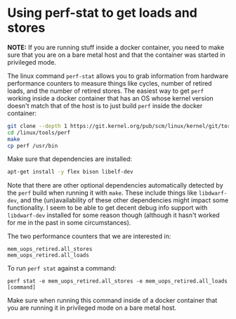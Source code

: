 # Using perf-stat to get loads and stores

**NOTE:** If you are running stuff inside a docker container, you need
to make sure that you are on a bare metal host and that the container
was started in privileged mode.

The linux command `perf-stat` allows you to grab information from hardware
performance counters to measure things like cycles, number of retired loads,
and the number of retired stores. The easiest way to get `perf` working inside
a docker container that has an OS whose kernel version doesn't match that of the
host is to just build `perf` inside the docker container:
```bash
git clone --depth 1 https://git.kernel.org/pub/scm/linux/kernel/git/torvalds/linux.git
cd /linux/tools/perf
make
cp perf /usr/bin
```
Make sure that dependencies are installed:
```bash
apt-get install -y flex bison libelf-dev
```

Note that there are other optional dependencies automatically detected by the
`perf` build when running it with `make`. These include things like
`libdwarf-dev`, and the (un)availability of these other dependencies might
impact some functionality. I seem to be able to get decent debug info
support with `libdwarf-dev` installed for some reason though (although it
hasn't worked for me in the past in some circumstances).

The two performance counters that we are interested in:
```
mem_uops_retired.all_stores
mem_uops_retired.all_loads
```

To run `perf stat` against a command:
```
perf stat -e mem_uops_retired.all_stores -e mem_uops_retired.all_loads [command]
```
Make sure when running this command inside of a docker container that you are
running it in privileged mode on a bare metal host.